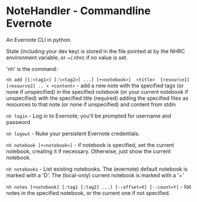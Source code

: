 
NoteHandler - Commandline Evernote
==================================

An Evernote CLI in python.  

State (including your dev key) is stored in the file pointed at
by the NHRC environment variable, or ~/.nhrc if no value is set.

'nh' is the command:

`nh add [[:<tag1>] [:\<tag2>] ...]
       [+<notebook>] 
       <title> 
       [resource1] [resource2] ..
       < <content>`
    - add a new note 
       with the specified tags (or none if unspecified)
       in the specified notebook (or your current notebook if unspecified)
       with the specified title (required)
       adding the specified files as resources to that note (or none if unspecified)
       and content from stdin
       
`nh login` - Log in to Evernote; you'll be prompted for username and password

`nh logout` - Nuke your persistent Evernote credentials.

`nh notebook [+<notebook>]` - if notebook is specified, set the current notebook,
    creating it if necessary. Otherwise, just show the current notebook.

`nh notebooks` - List existing notebooks.
    The (evernote) default notebook is marked with a 'D'.
    The (local-only) current notebook is marked with a '+'

`nh notes [+notebook] [:tag1 [:tag2] ...] [--offset=X] [--count=Y]` -
    list notes in the specified notebook, or the current one if not specified.


